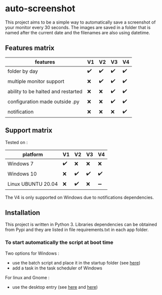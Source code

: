 # auto-screenshot
This project aims to be a simple way to automatically save a screenshot of your monitor every 30 seconds.
The images are saved in a folder that is named after the current date and the filenames are also using datetime.

## Features matrix

| features                           | V1                 | V2                 | V3                 | V4                  |
|------------------------------------|--------------------|--------------------|--------------------| --------------------|
| folder by day                      | :heavy_check_mark: | :heavy_check_mark: | :heavy_check_mark: |  :heavy_check_mark: |
| multiple monitor support           | :x:                | :heavy_check_mark: | :heavy_check_mark: |  :heavy_check_mark: |
| ability to be halted and restarted | :x:                | :x:                | :heavy_check_mark: |  :heavy_check_mark: |
| configuration made outside .py     | :x:                | :x:                | :heavy_check_mark: |  :heavy_check_mark: |
| notification                       | :x:                | :x:                | :x:                |  :heavy_check_mark: |

## Support matrix
Tested on :

| platform           | V1                 | V2                 | V3                 | V4                  |
|--------------------| -------------------|--------------------|--------------------| --------------------|
| Windows 7          | :heavy_check_mark: | :x:                | :x:                |  :x:                |
| Windows 10         | :x:                | :heavy_check_mark: | :heavy_check_mark: |  :heavy_check_mark: |
| Linux UBUNTU 20.04 | :x:                | :heavy_check_mark: | :x:                |  :heavy_minus_sign: |

The V4 is only supported on Windows due to notifications dependencies.

## Installation

This project is written in Python 3. Libraries dependencies can be obtained from Pypi and they are listed in file requirements.txt in each app folder.

### To start automatically the script at boot time
Two options for Windows : 
 - use the batch script and place it in the startup folder (see [here](https://support.microsoft.com/en-us/windows/add-an-app-to-run-automatically-at-startup-in-windows-10-150da165-dcd9-7230-517b-cf3c295d89dd))
 - add a task in the task scheduler of Windows 

For linux and Gnome : 
- use the desktop entry (see [here](https://developer.gnome.org/desktop-entry-spec/) and [here](https://developer.gnome.org/integration-guide/stable/desktop-files.html.en))
